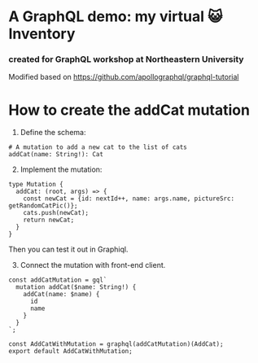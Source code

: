 # A GraphQL demo: my virtual :smiley_cat: Inventory
### created for GraphQL workshop at Northeastern University
Modified based on https://github.com/apollographql/graphql-tutorial

# How to create the addCat mutation

1. Define the schema:
```
# A mutation to add a new cat to the list of cats
addCat(name: String!): Cat
```

2. Implement the mutation:

```
type Mutation {
  addCat: (root, args) => {
    const newCat = {id: nextId++, name: args.name, pictureSrc: getRandomCatPic()};
    cats.push(newCat);
    return newCat;
  }
}
```
Then you can test it out in Graphiql.

3. Connect the mutation with front-end client.

```
const addCatMutation = gql`
  mutation addCat($name: String!) {
    addCat(name: $name) {
      id
      name
    }
  }
`;

const AddCatWithMutation = graphql(addCatMutation)(AddCat);
export default AddCatWithMutation;
```
